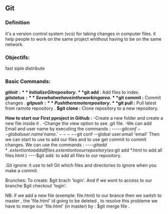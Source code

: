 ## Git 

### **Definition**
 it's a version control system (vcs) for taking changes in computer files.
it help people to work on the same  project whithout having to be on the same network.

### **Objectifs:**
fast
siple 
distribute

### **Basic Commands:**
**$git init :** Initialize Git repository.
**$git add <file name>** : Add files to index.
**$git status :** See what we have in the working area.
**$git commit :** Commit changes .
**$git push :** Push the remote repository.
**$git pull :** Pull latest from ramote repository .
**$git clone :** Clone repository to a new repository.

**How to start our First pproject in Github :**
-Create a new folder and create a new file inside it .
-Change the view option to see .git file.
-We can add Email and user name by executing the commands :
-----$git conf --global user.name 'name.'
-----$git conf --global user.email 'email'
Then we can start to use to add our files and to use get commit to commit changes.
We can use the commands :
----$git add *.extention to add all files.extention to our repository 
(ex:$git add *.html to add all files.html )
----$git add. to add all files to our repository.


.Git ignore:
it use to tell Git which files and directories to ignore when you make a commit.

Brunches:
To create:  $git brach 'login'.
And if we wont to access to our branche  $git checkout 'login'.

NB: if we add a new file (exemple: file.html) to our brance then we switsh to master , the 'file.html' id going to be deleted , to resolve this probleme we have to merge our 'file.html' (in master) by : $git merge file .